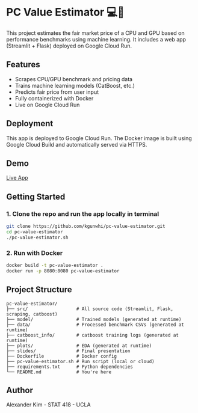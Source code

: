 # PC Value Estimator 💻💸

This project estimates the fair market price of a CPU and GPU based on performance benchmarks using machine learning. It includes a web app (Streamlit + Flask) deployed on Google Cloud Run.

## Features
- Scrapes CPU/GPU benchmark and pricing data
- Trains machine learning models (CatBoost, etc.)
- Predicts fair price from user input
- Fully containerized with Docker
- Live on Google Cloud Run 

## Deployment
This app is deployed to Google Cloud Run.
The Docker image is built using Google Cloud Build and automatically served via HTTPS.

## Demo
[Live App](https://pc-value-estimator-135418392758.us-central1.run.app)

## Getting Started

### 1. Clone the repo and run the app locally in terminal
```bash
git clone https://github.com/kgunwhi/pc-value-estimator.git
cd pc-value-estimator
./pc-value-estimator.sh
```

### 2. Run with Docker
```bash
docker build -t pc-value-estimator .
docker run -p 8080:8080 pc-value-estimator
```


## Project Structure
```
pc-value-estimator/
├── src/                  # All source code (Streamlit, Flask, scraping, catboost)
├── model/                # Trained models (generated at runtime)
├── data/                 # Processed benchmark CSVs (generated at runtime)
├── catboost_info/        # catboost training logs (generated at runtime)
├── plots/                # EDA (generated at runtime)
├── slides/               # Final presentation
├── Dockerfile            # Docker config
├── pc-value-estimator.sh # Run script (local or cloud)
├── requirements.txt      # Python dependencies
└── README.md             # You're here
```


## Author
Alexander Kim - STAT 418 - UCLA
